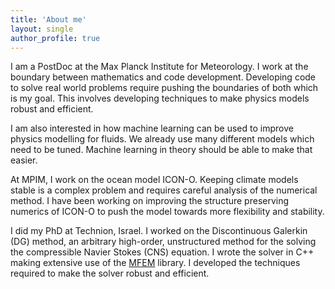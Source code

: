 ```yaml
---
title: 'About me'
layout: single
author_profile: true
---
```


I am a PostDoc at the Max Planck Institute for Meteorology.
I work at the boundary between mathematics and code development. 
Developing code to solve real world problems 
require pushing the boundaries of both which is my goal. 
This involves developing techniques to make physics models robust
and efficient.

I am also interested in how machine learning can be used to improve physics modelling for fluids. 
We already use many different models which need to be tuned. 
Machine learning in theory should be able to make that easier. 

At MPIM, I work on the ocean model ICON-O. 
Keeping climate models stable is a complex problem and 
requires careful analysis of the numerical method. 
I have been working on improving the structure preserving numerics of ICON-O 
to push the model towards more flexibility and stability.

I did my PhD at Technion, Israel.
I worked on the Discontinuous Galerkin (DG) method, an arbitrary high-order, 
unstructured method for the solving the compressible Navier Stokes (CNS) equation. 
I wrote the solver in C++ making extensive use of the [MFEM](https://github.com/mfem/mfem) library.
I developed the techniques required to make the solver
robust and efficient.

